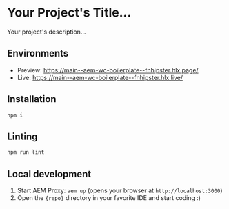 # Your Project's Title...
Your project's description...

## Environments
- Preview: https://main--aem-wc-boilerplate--fnhipster.hlx.page/
- Live: https://main--aem-wc-boilerplate--fnhipster.hlx.live/

## Installation

```sh
npm i
```

## Linting

```sh
npm run lint
```

## Local development

1. Start AEM Proxy: `aem up` (opens your browser at `http://localhost:3000`)
1. Open the `{repo}` directory in your favorite IDE and start coding :)
